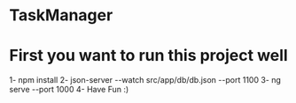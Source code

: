 # TaskManager

# First you want to run this project well
1- npm install
2- json-server --watch src/app/db/db.json --port 1100
3- ng serve --port 1000
4- Have Fun :)
